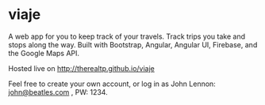 # viaje
A web app for you to keep track of your travels. Track trips you take and stops along the way. Built with Bootstrap, Angular, Angular UI, Firebase, and the Google Maps API.

Hosted live on http://therealtp.github.io/viaje

Feel free to create your own account, or log in as John Lennon: john@beatles.com , PW: 1234.

